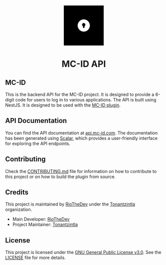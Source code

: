 <p align="center">
    <img alt="MC-ID" height="128px" src="public/assets/MC-ID.png">
</p>
<h1 align="center">MC-ID API</h1>

## MC-ID

This is the backend API for the MC-ID project. It is designed to provide a 6-digit code for users to log in to various applications. The API is built using NestJS. It is designed to be used with the [MC-ID plugin](https://github.com/Tonantzintla/MC-ID-Plugin).

## API Documentation

You can find the API documentation at [api.mc-id.com](https://api.mc-id.com). The documentation has been generated using [Scalar](https://scalar.com), which provides a user-friendly interface for exploring the API endpoints.

## Contributing

Check the [CONTRIBUTING.md](CONTRIBUTING.md) file for information on how to contribute to this project or on how to build the plugin from source.

## Credits

This project is maintained by [RioTheDev](https://github.com/RioTheDev) under the [Tonantzintla](https://github.com/Tonantzintla) organization.

- Main Developer: [RioTheDev](https://github.com/RioTheDev)
- Project Maintainer: [Tonantzintla](https://github.com/Tonantzintla)

## License

This project is licensed under the [GNU General Public License v3.0](https://www.gnu.org/licenses/gpl-3.0.en.html). See the [LICENSE](LICENSE) file for more details.
